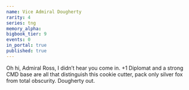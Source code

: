 ```yaml
---
name: Vice Admiral Dougherty
rarity: 4
series: tng
memory_alpha:
bigbook_tier: 9
events: 0
in_portal: true
published: true
---
```


Oh hi, Admiral Ross, I didn’t hear you come in. +1 Diplomat and a strong CMD base are all that distinguish this cookie cutter, pack only silver fox from total obscurity. Dougherty out.
